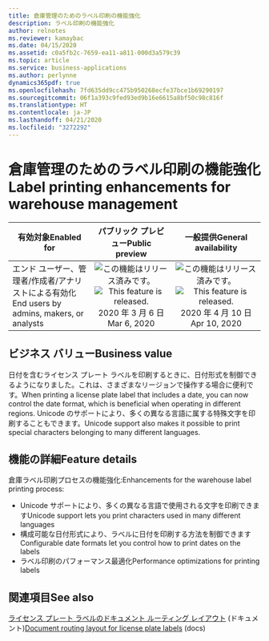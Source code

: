 ```yaml
---
title: 倉庫管理のためのラベル印刷の機能強化
description: ラベル印刷の機能強化
author: relnotes
ms.reviewer: kamaybac
ms.date: 04/15/2020
ms.assetid: c0a5fb2c-7659-ea11-a811-000d3a579c39
ms.topic: article
ms.service: business-applications
ms.author: perlynne
dynamics365pdf: true
ms.openlocfilehash: 7fd635dd9cc475b950268ecfe37bce1b69290197
ms.sourcegitcommit: 06f1a393c9fed93ed9b16e6615a8bf50c98c816f
ms.translationtype: HT
ms.contentlocale: ja-JP
ms.lasthandoff: 04/21/2020
ms.locfileid: "3272292"
---
```

# <a name="label-printing-enhancements-for-warehouse-management"></a><span data-ttu-id="6ab19-103">倉庫管理のためのラベル印刷の機能強化</span><span class="sxs-lookup"><span data-stu-id="6ab19-103">Label printing enhancements for warehouse management</span></span>


| <span data-ttu-id="6ab19-104">有効対象</span><span class="sxs-lookup"><span data-stu-id="6ab19-104">Enabled for</span></span>    |  <span data-ttu-id="6ab19-105">パブリック プレビュー</span><span class="sxs-lookup"><span data-stu-id="6ab19-105">Public preview</span></span> | <span data-ttu-id="6ab19-106">一般提供</span><span class="sxs-lookup"><span data-stu-id="6ab19-106">General availability</span></span> | 
| ---------- | :----------: |:----------: |
|<span data-ttu-id="6ab19-107">エンド ユーザー、管理者/作成者/アナリストによる有効化</span><span class="sxs-lookup"><span data-stu-id="6ab19-107">End users by admins, makers, or analysts</span></span>|<span data-ttu-id="6ab19-108">![この機能はリリース済みです。](/dynamics365-release-plan/media/green-checkmark.png "この機能はリリース済みです。")</span><span class="sxs-lookup"><span data-stu-id="6ab19-108">![This feature is released.](/dynamics365-release-plan/media/green-checkmark.png "This feature is released.")</span></span> <span data-ttu-id="6ab19-109">2020 年 3 月 6 日</span><span class="sxs-lookup"><span data-stu-id="6ab19-109">Mar 6, 2020</span></span>| <span data-ttu-id="6ab19-110">![この機能はリリース済みです。](/dynamics365-release-plan/media/green-checkmark.png "この機能はリリース済みです。")</span><span class="sxs-lookup"><span data-stu-id="6ab19-110">![This feature is released.](/dynamics365-release-plan/media/green-checkmark.png "This feature is released.")</span></span> <span data-ttu-id="6ab19-111">2020 年 4 月 10 日</span><span class="sxs-lookup"><span data-stu-id="6ab19-111">Apr 10, 2020</span></span>|


## <a name="business-value"></a><span data-ttu-id="6ab19-112">ビジネス バリュー</span><span class="sxs-lookup"><span data-stu-id="6ab19-112">Business value</span></span>
<!-- bv start -->
<span data-ttu-id="6ab19-113">日付を含むライセンス プレート ラベルを印刷するときに、日付形式を制御できるようになりました。これは、さまざまなリージョンで操作する場合に便利です。</span><span class="sxs-lookup"><span data-stu-id="6ab19-113">When printing a license plate label that includes a date, you can now control the date format, which is beneficial when operating in different regions.</span></span> <span data-ttu-id="6ab19-114">Unicode のサポートにより、多くの異なる言語に属する特殊文字を印刷することもできます。</span><span class="sxs-lookup"><span data-stu-id="6ab19-114">Unicode support also makes it possible to print special characters belonging to many different languages.</span></span>
  
<!-- bv end -->



## <a name="feature-details"></a><span data-ttu-id="6ab19-115">機能の詳細</span><span class="sxs-lookup"><span data-stu-id="6ab19-115">Feature details</span></span>
<!--feature detail start -->
<span data-ttu-id="6ab19-116">倉庫ラベル印刷プロセスの機能強化:</span><span class="sxs-lookup"><span data-stu-id="6ab19-116">Enhancements for the warehouse label printing process:</span></span>

- <span data-ttu-id="6ab19-117">Unicode サポートにより、多くの異なる言語で使用される文字を印刷できます</span><span class="sxs-lookup"><span data-stu-id="6ab19-117">Unicode support lets you print characters used in many different languages</span></span>
- <span data-ttu-id="6ab19-118">構成可能な日付形式により、ラベルに日付を印刷する方法を制御できます</span><span class="sxs-lookup"><span data-stu-id="6ab19-118">Configurable date formats let you control how to print dates on the labels</span></span>
- <span data-ttu-id="6ab19-119">ラベル印刷のパフォーマンス最適化</span><span class="sxs-lookup"><span data-stu-id="6ab19-119">Performance optimizations for printing labels</span></span> 

<!--feature detail end -->










## <a name="see-also"></a><span data-ttu-id="6ab19-120">関連項目</span><span class="sxs-lookup"><span data-stu-id="6ab19-120">See also</span></span>

<!--docs start-->
<span data-ttu-id="6ab19-121">[ライセンス プレート ラベルのドキュメント ルーティング レイアウト](https://docs.microsoft.com/dynamics365/supply-chain/warehousing/document-routing-layout-for-license-plates) (ドキュメント)</span><span class="sxs-lookup"><span data-stu-id="6ab19-121">[Document routing layout for license plate labels](https://docs.microsoft.com/dynamics365/supply-chain/warehousing/document-routing-layout-for-license-plates) (docs)</span></span>
<!--docs end-->
